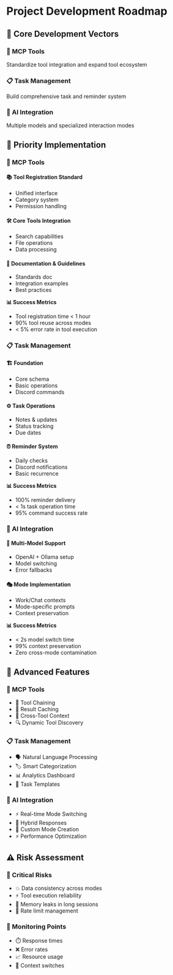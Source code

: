 # Project Development Roadmap

## 🎯 Core Development Vectors

### 🔧 MCP Tools
Standardize tool integration and expand tool ecosystem

### 📋 Task Management
Build comprehensive task and reminder system

### 🤖 AI Integration
Multiple models and specialized interaction modes

## 🚀 Priority Implementation

### 🔧 MCP Tools
#### 📚 Tool Registration Standard
- Unified interface
- Category system
- Permission handling

#### 🛠️ Core Tools Integration
- Search capabilities
- File operations
- Data processing

#### 📝 Documentation & Guidelines
- Standards doc
- Integration examples
- Best practices

**📊 Success Metrics**
- Tool registration time < 1 hour
- 90% tool reuse across modes
- < 5% error rate in tool execution

### 📋 Task Management
#### 🏗️ Foundation
- Core schema
- Basic operations
- Discord commands

#### ⚙️ Task Operations
- Notes & updates
- Status tracking
- Due dates

#### ⏰ Reminder System
- Daily checks
- Discord notifications
- Basic recurrence

**📊 Success Metrics**
- 100% reminder delivery
- < 1s task operation time
- 95% command success rate

### 🤖 AI Integration
#### 🔄 Multi-Model Support
- OpenAI + Ollama setup
- Model switching
- Error fallbacks

#### 🎭 Mode Implementation
- Work/Chat contexts
- Mode-specific prompts
- Context preservation

**📊 Success Metrics**
- < 2s model switch time
- 99% context preservation
- Zero cross-mode contamination

## 🔮 Advanced Features

### 🔧 MCP Tools
- 🔗 Tool Chaining
- 💾 Result Caching
- 🔄 Cross-Tool Context
- 🔍 Dynamic Tool Discovery

### 📋 Task Management
- 🗣️ Natural Language Processing
- 🏷️ Smart Categorization
- 📊 Analytics Dashboard
- 📑 Task Templates

### 🤖 AI Integration
- ⚡ Real-time Mode Switching
- 🔀 Hybrid Responses
- 🎨 Custom Mode Creation
- ⚡ Performance Optimization

## ⚠️ Risk Assessment

### 🚨 Critical Risks
- 💥 Data consistency across modes
- ⚡ Tool execution reliability
- 🧮 Memory leaks in long sessions
- 🔄 Rate limit management

### 📡 Monitoring Points
- ⏱️ Response times
- ❌ Error rates
- 📈 Resource usage
- 🔄 Context switches